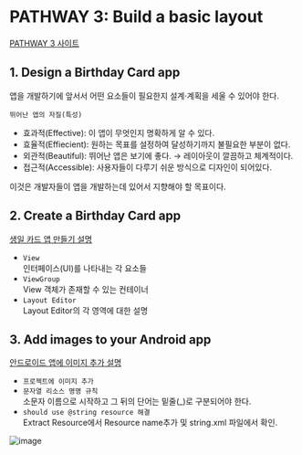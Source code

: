 # PATHWAY 3: Build a basic layout
[PATHWAY 3 사이트](https://developer.android.com/courses/pathways/android-basics-kotlin-three)

## 1. Design a Birthday Card app
앱을 개발하기에 앞서서 어떤 요소들이 필요한지 설계·계획을 세울 수 있어야 한다.

`뛰어난 앱의 자질(특성)`
- 효과적(Effective): 이 앱이 무엇인지 명확하게 알 수 있다.
- 효율적(Effiecient): 원하는 목표를 설정하여 달성하기까지 불필요한 부분이 없다.
- 외관적(Beautiful): 뛰어난 앱은 보기에 좋다. → 레이아웃이 깔끔하고 체계적이다.
- 접근적(Accessible): 사용자들이 다루기 쉬운 방식으로 디자인이 되어있다.

이것은 개발자들이 앱을 개발하는데 있어서 지향해야 할 목표이다.

## 2. Create a Birthday Card app
[생일 카드 앱 만들기 설명](https://developer.android.com/codelabs/basic-android-kotlin-training-birthday-card-app?continue=https%3A%2F%2Fdeveloper.android.com%2Fcourses%2Fpathways%2Fandroid-basics-kotlin-three%23codelab-https%3A%2F%2Fdeveloper.android.com%2Fcodelabs%2Fbasic-android-kotlin-training-birthday-card-app#0)

- `View`</br>
    인터페이스(UI)를 나타내는 각 요소들
- `ViewGroup`</br>
    View 객체가 존재할 수 있는 컨테이너
- `Layout Editor`</br>
    Layout Editor의 각 영역에 대한 설명

## 3. Add images to your Android app
[안드로이드 앱에 이미지 추가 설명](https://developer.android.com/codelabs/basic-android-kotlin-training-birthday-card-app-image?continue=https%3A%2F%2Fdeveloper.android.com%2Fcourses%2Fpathways%2Fandroid-basics-kotlin-three%23codelab-https%3A%2F%2Fdeveloper.android.com%2Fcodelabs%2Fbasic-android-kotlin-training-birthday-card-app-image#0)

- `프로젝트에 이미지 추가`
- `문자열 리소스 명명 규칙`</br>
    소문자 이름으로 시작하고 그 뒤의 단어는 밑줄(_)로 구분되어야 한다.
- `should use @string resource 해결`</br>
    Extract Resource에서 Resource name추가 및 string.xml 파일에서 확인.

![image](https://user-images.githubusercontent.com/52282493/129652762-3a228b21-b4f0-46e6-b638-6b42faa5d646.png)
